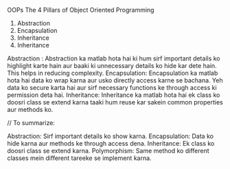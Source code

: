OOPs
The 4 Pillars of Object Oriented Programming

1. Abstraction
2. Encapsulation
3. Inheritance
4. Inheritance

Abstraction : Abstraction ka matlab hota hai ki hum sirf important details ko highlight karte hain aur baaki ki unnecessary details ko hide kar dete hain. This helps in reducing complexity.
Encapsulation: Encapsulation ka matlab hota hai data ko wrap karna aur usko directly access karne se bachana. Yeh data ko secure karta hai aur sirf necessary functions ke through access ki permission deta hai.
Inheritance: Inheritance ka matlab hota hai ek class ko doosri class se extend karna taaki hum reuse kar sakein common properties aur methods ko.

// To summarize:

Abstraction: Sirf important details ko show karna.
Encapsulation: Data ko hide karna aur methods ke through access dena.
Inheritance: Ek class ko doosri class se extend karna.
Polymorphism: Same method ko different classes mein different tareeke se implement karna.
